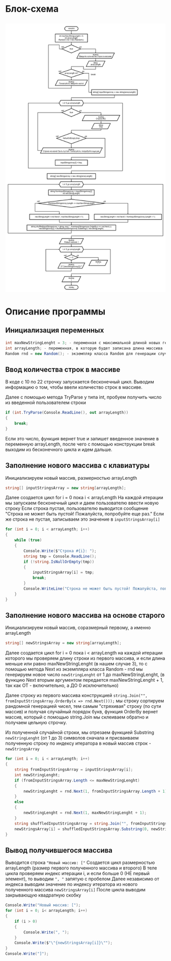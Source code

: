 # Блок-схема
![Блок схема](scheme.png)
---
# Описание программы
## Инициализация переменных
```c#
int maxNewStringLenght = 3; - переменная с максимальной длиной новых генерируемых строк
int arrayLength; - переменная, в которую будет записана длина массива
Random rnd = new Random(); - экземпляр класса Random для генерации случайных чисел
```

## Ввод количества строк в массиве
В коде с 10 по 22 строчку запускается бесконечный цикл.
Выводим информацию о том, чтобы ввели количество строк в массиве.

Далее с помощью метода TryParse у типа int, пробуем получить число из введенной пользователем строки
```c#
if (int.TryParse(Console.ReadLine(), out arrayLength))
{
    break;
}
```
Если это число, функция вернет true и запишет введенное значение в переменную arrayLength, после чего с помощью конструкции break выходим из бесконечного цикла и идем дальше.

## Заполнение нового массива с клавиатуры
Инициализируем новый массив, размерностью arrayLength
```c#
string[] inputStringsArray = new string[arrayLength];
```

Далее создается цикл for i = 0 пока i < arrayLength
На каждой итерации мы запускаем бесконечный цикл и даем пользователю ввести новую строку
Если строка пустая, пользователю выводится сообщение "Строка не может быть пустой! Пожалуйста, попробуйте еще раз."
Если же строка не пустая, записываем это значение в ```inputStringsArray[i]```
```c#
for (int i = 0; i < arrayLength; i++)
{
    while (true)
    {
        Console.Write($"Строка #{i}: ");
        string tmp = Console.ReadLine();
        if (!string.IsNullOrEmpty(tmp))
        {
            inputStringsArray[i] = tmp;
            break;
        }
        Console.WriteLine("Строка не может быть пустой! Пожалуйста, попробуйте еще раз.");
    }
}
```

## Заполнение нового массива на основе старого
Инициализируем новый массив, соразмерный первому, а именно arrayLength
```c#
string[] newStringsArray = new string[arrayLength];
```

Далее создается цикл for i = 0 пока i < arrayLength
на каждой итерации которого мы проверяем длину строки из первого массива, и если длина меньше или равно maxNewStringLenght (в нашем случае 3), то с помощью метода Next из экземпляра класса Random - rnd мы генерируем новое число ```newStringLenght``` от 1 до maxNewStringLenght, (в функцию Next вторым аргументом передается maxNewStringLenght + 1, так как ОТ - включительно, а ДО 0 исключительно)

Далее строку из первого массива конструкцией ```string.Join("", fromInputStringsArray.OrderBy(x => rnd.Next()));``` мы строку сортируем рандомной генерацией чисел, тем самым "стряхивая" строку (по сути массив) и получая случайный порядок букв, функция OrderBy вернет массив, который с помощью string.Join мы склеиваем обратно и получаем цельную строчку.

Из полученной случайной строки, мы отрезаем функцией Substring ```newStringLenght``` (от 1 до 3) символов сначала и присваиваем полученную строку по индексу итератора в новый массив строк - ```newStringsArray```

```c#
for (int i = 0; i < arrayLength; i++)
{
    string fromInputStringsArray = inputStringsArray[i];
    int newStringLenght;
    if (fromInputStringsArray.Length <= maxNewStringLenght)
    {
        newStringLenght = rnd.Next(1, fromInputStringsArray.Length + 1);
    }
    else
    {
        newStringLenght = rnd.Next(1, maxNewStringLenght + 1);
    }
    string shuffledInputStringsArray = string.Join("", fromInputStringsArray.OrderBy(x => rnd.Next()));
    newStringsArray[i] = shuffledInputStringsArray.Substring(0, newStringLenght);
}
```

## Вывод получившегося массива
Выводится строка ```"Новый массив: ["```
Создается цикл размерностью arrayLength (размер первого полученного массива и второго)
В теле цикла проверяем индекс итерации i, и если больше 0 (НЕ первый элемент), то выводим ```", "``` запятую с пробелом
Далее независимо от индекса выводим значение по индексу итератора из нового полученного массива ```newStringsArray[i]```
После цикла выводим закрывающую квадратную скобку
```c#
Console.Write("Новый массив: [");
for (int i = 0; i< arrayLength; i++)
{
    if (i > 0)
    {
        Console.Write(", ");
    }
    Console.Write($"\"{newStringsArray[i]}\"");
}
Console.Write("]");
```
